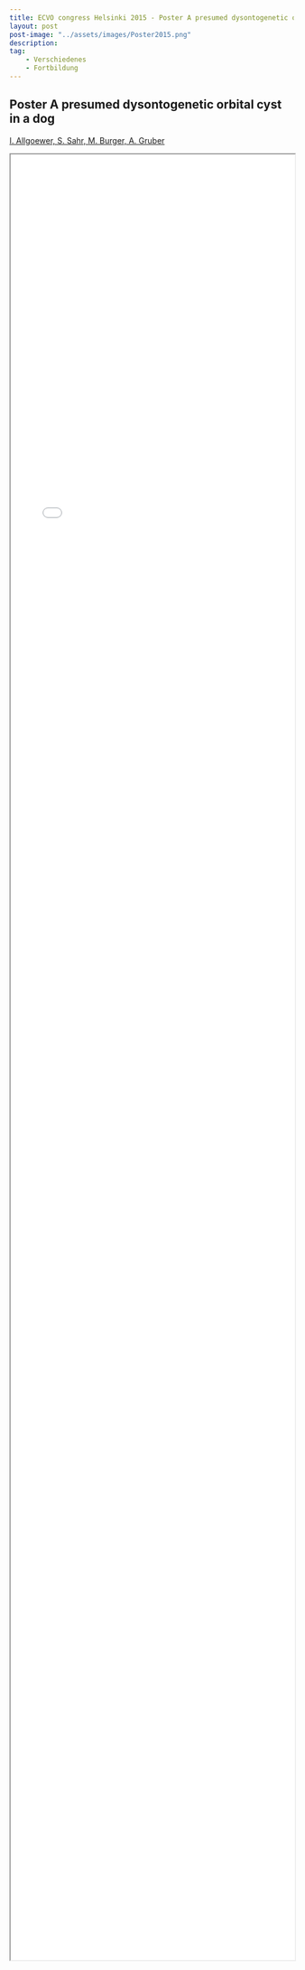 ```yaml
---
title: ECVO congress Helsinki 2015 - Poster A presumed dysontogenetic orbital cyst in a dog
layout: post
post-image: "../assets/images/Poster2015.png"
description: 
tag:
    - Verschiedenes
    - Fortbildung
---
```



<!--excerpt-->



## Poster A presumed dysontogenetic orbital cyst in a dog

[I. Allgoewer, S. Sahr, M. Burger, A. Gruber](../assets/misc/2015/Poster-ECVO-2015.pdf)

<iframe style="width:100%;height:80vh;max-width:unset;max-height:unset;" src="../assets/misc/2015/Poster-ECVO-2015.pdf"></iframe>



